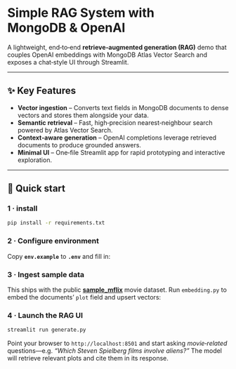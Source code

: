 # Simple RAG System with MongoDB & OpenAI

A lightweight, end‑to‑end **retrieve‑augmented generation (RAG)** demo that couples
OpenAI embeddings with MongoDB Atlas Vector Search and exposes a chat‑style UI
through Streamlit.

---

## ✨ Key Features

* **Vector ingestion** – Converts text fields in MongoDB documents to dense
  vectors and stores them alongside your data.
* **Semantic retrieval** – Fast, high‑precision nearest‑neighbour search powered
  by Atlas Vector Search.
* **Context‑aware generation** – OpenAI completions leverage retrieved
  documents to produce grounded answers.
* **Minimal UI** – One‑file Streamlit app for rapid prototyping and interactive
  exploration.

---

## 🚀 Quick start

### 1 · install

```bash
pip install -r requirements.txt
```

### 2 · Configure environment

Copy **`env.example`** to **`.env`** and fill in:


### 3 · Ingest sample data

This ships with the public [**sample\_mflix**](https://www.mongodb.com/docs/atlas/sample-data/sample-mflix/) movie dataset.
Run `embedding.py` to embed the documents’ `plot` field and upsert vectors:



### 4 · Launch the RAG UI

```bash
streamlit run generate.py
```

Point your browser to `http://localhost:8501` and start asking *movie‑related*
questions—e.g. *“Which Steven Spielberg films involve aliens?”*  The model will
retrieve relevant plots and cite them in its response.

